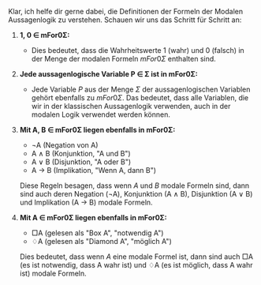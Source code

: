 Klar, ich helfe dir gerne dabei, die Definitionen der Formeln der Modalen Aussagenlogik zu verstehen. Schauen wir uns das Schritt für Schritt an:

1. **1, 0 ∈ mFor0Σ:**
   - Dies bedeutet, dass die Wahrheitswerte 1 (wahr) und 0 (falsch) in der Menge der modalen Formeln $mFor0Σ$ enthalten sind.

2. **Jede aussagenlogische Variable P ∈ Σ ist in mFor0Σ:**
   - Jede Variable $P$ aus der Menge $Σ$ der aussagenlogischen Variablen gehört ebenfalls zu $mFor0Σ$. Das bedeutet, dass alle Variablen, die wir in der klassischen Aussagenlogik verwenden, auch in der modalen Logik verwendet werden können.

3. **Mit A, B ∈ mFor0Σ liegen ebenfalls in mFor0Σ:**
   - ¬A (Negation von A)
   - A ∧ B (Konjunktion, "A und B")
   - A ∨ B (Disjunktion, "A oder B")
   - A → B (Implikation, "Wenn A, dann B")
   
   Diese Regeln besagen, dass wenn $A$ und $B$ modale Formeln sind, dann sind auch deren Negation (¬A), Konjunktion (A ∧ B), Disjunktion (A ∨ B) und Implikation (A → B) modale Formeln.

4. **Mit A ∈ mFor0Σ liegen ebenfalls in mFor0Σ:**
   - □A (gelesen als "Box A", "notwendig A")
   - ♢A (gelesen als "Diamond A", "möglich A")
   
   Dies bedeutet, dass wenn $A$ eine modale Formel ist, dann sind auch □A (es ist notwendig, dass A wahr ist) und ♢A (es ist möglich, dass A wahr ist) modale Formeln.


